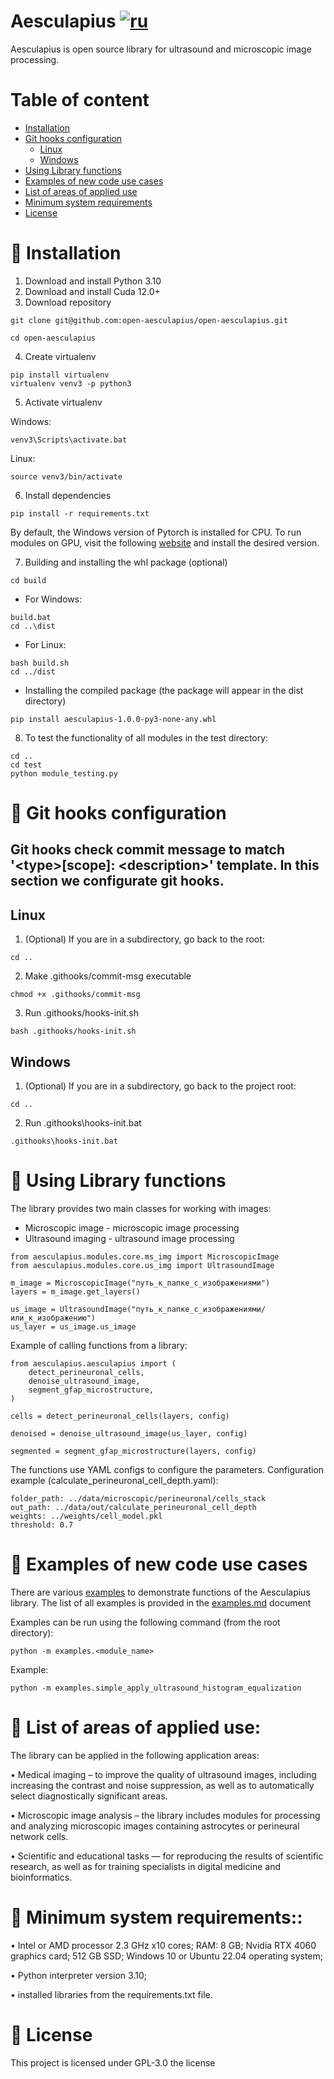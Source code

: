 # Aesculapius [![ru](https://img.shields.io/badge/ru-en-green.svg)](README.ru.md)

Aesculapius is open source library for ultrasound and microscopic image processing.

# Table of content
- [Installation](#installation)
- [Git hooks configuration](#git-hooks)
    - [Linux](#hooks-unix)
    - [Windows](#hooks-windows)
- [Using Library functions](#how-to-use)
- [Examples of new code use cases](#examples)
- [List of areas of applied use](#list)
- [Minimum system requirements](#requirements)
- [License](#license)

# <a name="installation">📝 Installation</a>
1) Download and install Python 3.10
2) Download and install Cuda 12.0+
3) Download repository
```shellscript
git clone git@github.com:open-aesculapius/open-aesculapius.git

cd open-aesculapius
```
4) Create virtualenv
```shellscript
pip install virtualenv
virtualenv venv3 -p python3
```
5) Activate virtualenv

Windows:
```shellscript
venv3\Scripts\activate.bat
```
Linux:
```shellscript
source venv3/bin/activate
```
6) Install dependencies
```shellscript
pip install -r requirements.txt
```

By default, the Windows version of Pytorch is installed for CPU. To run modules on GPU, visit the following [website](https://pytorch.org/get-started/previous-versions/) and install the desired version.

7) Building and installing the whl package (optional)

```shellscript
cd build 
```

- For Windows: 
```shellsctopy
build.bat
cd ..\dist
```
- For Linux:
```shellsctopy
bash build.sh
cd ../dist
```

- Installing the compiled package (the package will appear in the dist directory)
```shellscript
pip install aesculapius-1.0.0-py3-none-any.whl
```

8) To test the functionality of all modules in the test directory:
```shellscript 
cd ..
cd test
python module_testing.py
```

# <a name="git-hooks">📝 Git hooks configuration</a>
## Git hooks check commit message to match '\<type>[scope]: \<description>' template. In this section we configurate git hooks.
## <a name="hooks-unix">Linux</a>
1. (Optional) If you are in a subdirectory, go back to the root:
```shellscript
cd ..
```
2. Make .githooks/commit-msg executable
```shellscript
chmod +x .githooks/commit-msg
```
3. Run .githooks/hooks-init.sh
```shellscript
bash .githooks/hooks-init.sh
```
## <a name="hooks-windows">Windows</a>
1. (Optional) If you are in a subdirectory, go back to the project root:
```shellscript
cd ..
```
2. Run .githooks\hooks-init.bat
```shellscript
.githooks\hooks-init.bat
```
# <a name="how-to-use">📝 Using Library functions</a>
The library provides two main classes for working with images: 
- Microscopic image - microscopic image processing 
- Ultrasound imaging - ultrasound image processing 

```shellscript
from aesculapius.modules.core.ms_img import MicroscopicImage
from aesculapius.modules.core.us_img import UltrasoundImage

m_image = MicroscopicImage("путь_к_папке_с_изображениями")
layers = m_image.get_layers()

us_image = UltrasoundImage("путь_к_папке_с_изображениями/или_к_изображению")
us_layer = us_image.us_image
```

Example of calling functions from a library:

```shellscript
from aesculapius.aesculapius import (
    detect_perineuronal_cells,
    denoise_ultrasound_image,
    segment_gfap_microstructure,
)

cells = detect_perineuronal_cells(layers, config)

denoised = denoise_ultrasound_image(us_layer, config)

segmented = segment_gfap_microstructure(layers, config)
```

The functions use YAML configs to configure the parameters.
Configuration example (calculate_perineuronal_cell_depth.yaml):

```shellscript
folder_path: ../data/microscopic/perineuronal/cells_stack
out_path: ../data/out/calculate_perineuronal_cell_depth
weights: ../weights/cell_model.pkl
threshold: 0.7
```

# <a name="examples">📝 Examples of new code use cases</a>
There are various [examples](examples) to demonstrate functions of the Aesculapius library. The list of all examples is provided in the [examples.md](examples/examples.md) document

Examples can be run using the following command (from the root directory):

```shellscript
python -m examples.<module_name>
```
Example:
```shellscript
python -m examples.simple_apply_ultrasound_histogram_equalization 
```

# <a name="list">📝 List of areas of applied use:</a>
The library can be applied in the following application areas:

• Medical imaging – to improve the quality of ultrasound images, including increasing the contrast and noise suppression, as well as to automatically select diagnostically significant areas.

• Microscopic image analysis – the library includes modules for processing and analyzing microscopic images containing astrocytes or perineural network cells.

• Scientific and educational tasks — for reproducing the results of scientific research, as well as for training specialists in digital medicine and bioinformatics.


# <a name="requirements">📝 Minimum system requirements:: </a>

• Intel or AMD processor 2.3 GHz x10 cores; RAM: 8 GB; Nvidia RTX 4060 graphics card; 512 GB SSD; Windows 10 or Ubuntu 22.04 operating system;

• Python interpreter version 3.10;

• installed libraries from the requirements.txt file.

# <a name="license">📝 License</a>
This project is licensed under GPL-3.0 the license
